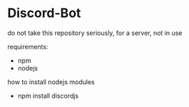 # Discord-Bot

do not take this repository seriously, for a server, not in use

requirements:
- npm
- nodejs

how to install nodejs modules

- npm install discordjs
